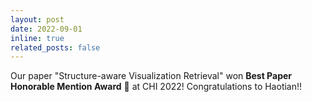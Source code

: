 ```yaml
---
layout: post
date: 2022-09-01
inline: true
related_posts: false
---
```



Our paper "Structure-aware Visualization Retrieval" won **Best Paper Honorable Mention Award** 🏅 at CHI 2022! Congratulations to Haotian!! 